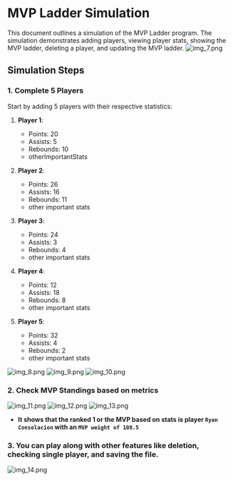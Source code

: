 # MVP Ladder Simulation

This document outlines a simulation of the MVP Ladder program. The simulation demonstrates adding players, viewing player stats, showing the MVP ladder, deleting a player, and updating the MVP ladder.
![img_7.png](ScreenshotsForMDFile/img_7.png)

## Simulation Steps

### 1. Complete 5 Players
Start by adding 5 players with their respective statistics:
1. **Player 1**:
    - Points: 20
    - Assists: 5
    - Rebounds: 10
    - otherImportantStats

2. **Player 2**:
    - Points: 26
    - Assists: 16
    - Rebounds: 11
    - other important stats

3. **Player 3**:
    - Points: 24
    - Assists: 3
    - Rebounds: 4
    - other important stats

4. **Player 4**:
    - Points: 12
    - Assists: 18
    - Rebounds: 8
    - other important stats

5. **Player 5**:
    - Points: 32
    - Assists: 4
    - Rebounds: 2
    - other important stats

![img_8.png](ScreenshotsForMDFile/img_8.png)
![img_9.png](ScreenshotsForMDFile/img_9.png)
![img_10.png](ScreenshotsForMDFile/img_10.png)


### 2. Check MVP Standings based on metrics
![img_11.png](ScreenshotsForMDFile/img_11.png)
![img_12.png](ScreenshotsForMDFile/img_12.png)
![img_13.png](ScreenshotsForMDFile/img_13.png)
- **It shows that the ranked 1 or the MVP based on stats is player `Ryan Consolacion` with an `MVP weight of 108.5`**


### 3. You can play along with other features like deletion, checking single player, and saving the file. 
![img_14.png](ScreenshotsForMDFile/img_14.png)